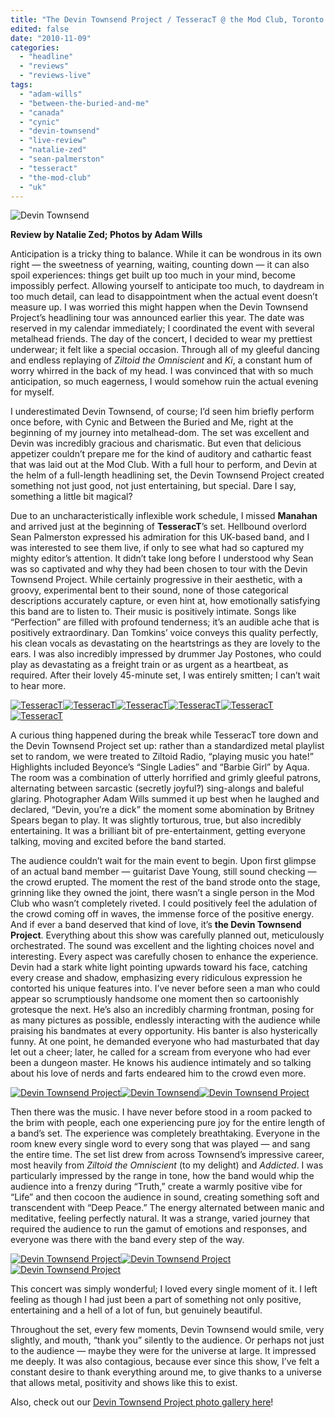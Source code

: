 ```yaml
---
title: "The Devin Townsend Project / TesseracT @ the Mod Club, Toronto ON, November 3, 2010"
edited: false
date: "2010-11-09"
categories:
  - "headline"
  - "reviews"
  - "reviews-live"
tags:
  - "adam-wills"
  - "between-the-buried-and-me"
  - "canada"
  - "cynic"
  - "devin-townsend"
  - "live-review"
  - "natalie-zed"
  - "sean-palmerston"
  - "tesseract"
  - "the-mod-club"
  - "uk"
---
```


![](http://www.hellbound.ca/wp-content/uploads/2010/11/IMG_2131-e1289246875847.jpg "Devin Townsend")

**Review by Natalie Zed; Photos by Adam Wills**

Anticipation is a tricky thing to balance. While it can be wondrous in its own right — the sweetness of yearning, waiting, counting down — it can also spoil experiences: things get built up too much in your mind, become impossibly perfect. Allowing yourself to anticipate too much, to daydream in too much detail, can lead to disappointment when the actual event doesn’t measure up. I was worried this might happen when the Devin Townsend Project’s headlining tour was announced earlier this year. The date was reserved in my calendar immediately; I coordinated the event with several metalhead friends. The day of the concert, I decided to wear my prettiest underwear; it felt like a special occasion. Through all of my gleeful dancing and endless replaying of _Ziltoid the Omniscient_ and _Ki_, a constant hum of worry whirred in the back of my head. I was convinced that with so much anticipation, so much eagerness, I would somehow ruin the actual evening for myself.

I underestimated Devin Townsend, of course; I’d seen him briefly perform once before, with Cynic and Between the Buried and Me, right at the beginning of my journey into metalhead-dom. The set was excellent and Devin was incredibly gracious and charismatic. But even that delicious appetizer couldn’t prepare me for the kind of auditory and cathartic feast that was laid out at the Mod Club. With a full hour to perform, and Devin at the helm of a full-length headlining set, the Devin Townsend Project created something not just good, not just entertaining, but special. Dare I say, something a little bit magical?

Due to an uncharacteristically inflexible work schedule, I missed **Manahan** and arrived just at the beginning of **TesseracT**’s set. Hellbound overlord Sean Palmerston expressed his admiration for this UK-based band, and I was interested to see them live, if only to see what had so captured my mighty editor’s attention. It didn’t take long before I understood why Sean was so captivated and why they had been chosen to tour with the Devin Townsend Project. While certainly progressive in their aesthetic, with a groovy, experimental bent to their sound, none of those categorical descriptions accurately capture, or even hint at, how emotionally satisfying this band are to listen to. Their music is positively intimate. Songs like “Perfection” are filled with profound tenderness; it’s an audible ache that is positively extraordinary. Dan Tomkins’ voice conveys this quality perfectly, his clean vocals as devastating on the heartstrings as they are lovely to the ears. I was also incredibly impressed by drummer Jay Postones, who could play as devastating as a freight train or as urgent as a heartbeat, as required. After their lovely 45-minute set, I was entirely smitten; I can’t wait to hear more.

[![](http://www.hellbound.ca/wp-content/uploads/2010/11/IMG_1783-150x150.jpg "TesseracT")](http://www.hellbound.ca/wp-content/uploads/2010/11/IMG_1783.jpg)[![](http://www.hellbound.ca/wp-content/uploads/2010/11/IMG_1784-150x150.jpg "TesseracT")](http://www.hellbound.ca/wp-content/uploads/2010/11/IMG_1784.jpg)[![](http://www.hellbound.ca/wp-content/uploads/2010/11/IMG_1825-150x150.jpg "TesseracT")](http://www.hellbound.ca/wp-content/uploads/2010/11/IMG_1825.jpg)[![](http://www.hellbound.ca/wp-content/uploads/2010/11/IMG_1866-150x150.jpg "TesseracT")](http://www.hellbound.ca/wp-content/uploads/2010/11/IMG_1866.jpg)[![](http://www.hellbound.ca/wp-content/uploads/2010/11/IMG_1875-150x150.jpg "TesseracT")](http://www.hellbound.ca/wp-content/uploads/2010/11/IMG_1875.jpg)[![](http://www.hellbound.ca/wp-content/uploads/2010/11/IMG_1812-150x150.jpg "TesseracT")](http://www.hellbound.ca/wp-content/uploads/2010/11/IMG_1812.jpg)

A curious thing happened during the break while TesseracT tore down and the Devin Townsend Project set up: rather than a standardized metal playlist set to random, we were treated to Ziltoid Radio, “playing music you hate!” Highlights included Beyonce’s “Single Ladies” and “Barbie Girl” by Aqua. The room was a combination of utterly horrified and grimly gleeful patrons, alternating between sarcastic (secretly joyful?) sing-alongs and baleful glaring. Photographer Adam Wills summed it up best when he laughed and declared, “Devin, you’re a dick” the moment some abomination by Britney Spears began to play. It was slightly torturous, true, but also incredibly entertaining. It was a brilliant bit of pre-entertainment, getting everyone talking, moving and excited before the band started.

The audience couldn’t wait for the main event to begin. Upon first glimpse of an actual band member — guitarist Dave Young, still sound checking — the crowd erupted. The moment the rest of the band strode onto the stage, grinning like they owned the joint, there wasn’t a single person in the Mod Club who wasn’t completely riveted. I could positively feel the adulation of the crowd coming off in waves, the immense force of the positive energy. And if ever a band deserved that kind of love, it’s **the Devin Townsend Project**. Everything about this show was carefully planned out, meticulously orchestrated. The sound was excellent and the lighting choices novel and interesting. Every aspect was carefully chosen to enhance the experience. Devin had a stark white light pointing upwards toward his face, catching every crease and shadow, emphasizing every ridiculous expression he contorted his unique features into. I’ve never before seen a man who could appear so scrumptiously handsome one moment then so cartoonishly grotesque the next. He’s also an incredibly charming frontman, posing for as many pictures as possible, endlessly interacting with the audience while praising his bandmates at every opportunity. His banter is also hysterically funny. At one point, he demanded everyone who had masturbated that day let out a cheer; later, he called for a scream from everyone who had ever been a dungeon master. He knows his audience intimately and so talking about his love of nerds and farts endeared him to the crowd even more.

[![](http://www.hellbound.ca/wp-content/uploads/2010/11/IMG_1950-150x150.jpg "Devin Townsend Project")](http://www.hellbound.ca/wp-content/uploads/2010/11/IMG_1950.jpg)[![](http://www.hellbound.ca/wp-content/uploads/2010/11/IMG_2047-150x150.jpg "Devin Townsend")](http://www.hellbound.ca/wp-content/uploads/2010/11/IMG_2047.jpg)[![](http://www.hellbound.ca/wp-content/uploads/2010/11/IMG_2086-150x150.jpg "Devin Townsend Project")](http://www.hellbound.ca/wp-content/uploads/2010/11/IMG_2086.jpg)

Then there was the music. I have never before stood in a room packed to the brim with people, each one experiencing pure joy for the entire length of a band’s set. The experience was completely breathtaking. Everyone in the room knew every single word to every song that was played — and sang the entire time. The set list drew from across Townsend’s impressive career, most heavily from _Ziltoid the Omniscient_ (to my delight) and _Addicted_. I was particularly impressed by the range in tone, how the band would whip the audience into a frenzy during “Truth,” create a warmly positive vibe for “Life” and then cocoon the audience in sound, creating something soft and transcendent with “Deep Peace.” The energy alternated between manic and meditative, feeling perfectly natural. It was a strange, varied journey that required the audience to run the gamut of emotions and responses, and everyone was there with the band every step of the way.

[![](http://www.hellbound.ca/wp-content/uploads/2010/11/IMG_21311-150x150.jpg "Devin Townsend Project")](http://www.hellbound.ca/wp-content/uploads/2010/11/IMG_21311.jpg)[![](http://www.hellbound.ca/wp-content/uploads/2010/11/IMG_2152-150x150.jpg "Devin Townsend Project")](http://www.hellbound.ca/wp-content/uploads/2010/11/IMG_2152.jpg)[![](http://www.hellbound.ca/wp-content/uploads/2010/11/IMG_2170-150x150.jpg "Devin Townsend Project")](http://www.hellbound.ca/wp-content/uploads/2010/11/IMG_2170.jpg)

This concert was simply wonderful; I loved every single moment of it. I left feeling as though I had just been a part of something not only positive, entertaining and a hell of a lot of fun, but genuinely beautiful.

Throughout the set, every few moments, Devin Townsend would smile, very slightly, and mouth, “thank you” silently to the audience. Or perhaps not just to the audience — maybe they were for the universe at large. It impressed me deeply. It was also contagious, because ever since this show, I’ve felt a constant desire to thank everything around me, to give thanks to a universe that allows metal, positivity and shows like this to exist.

Also, check out our [Devin Townsend Project photo gallery here](http://www.hellbound.ca/2010/11/photo-gallery-devin-townsend-toronto-on-nov-3-2010/)!
